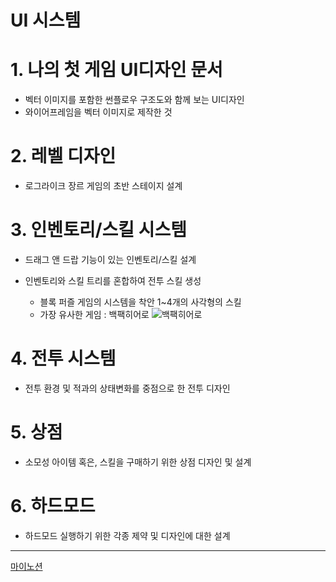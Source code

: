 UI 시스템
=====

# 1. 나의 첫 게임 UI디자인 문서
- 벡터 이미지를 포함한 썬플로우 구조도와 함께 보는 UI디자인
- 와이어프레임을 벡터 이미지로 제작한 것
# 2. 레벨 디자인
- 로그라이크 장르 게임의 초반 스테이지 설계
# 3. 인벤토리/스킬 시스템
- 드래그 앤 드랍 기능이 있는 인벤토리/스킬 설계
- 인벤토리와 스킬 트리를 혼합하여 전투 스킬 생성
    - 블록 퍼즐 게임의 시스템을 착안 1~4개의 사각형의 스킬
    - 가장 유사한 게임 : 백팩히어로
    ![백팩히어로][백팩이미지]

    [백팩이미지]: https://search.pstatic.net/sunny/?src=https%3A%2F%2Fi1.ruliweb.com%2Fimg%2F23%2F12%2F10%2F18c4f721c1f5007ee.jpg&type=sc960_832
# 4. 전투 시스템
- 전투 환경 및 적과의 상태변화를 중점으로 한 전투 디자인
# 5. 상점
- 소모성 아이템 혹은, 스킬을 구매하기 위한 상점 디자인 및 설계
# 6. 하드모드
- 하드모드 실행하기 위한 각종 제약 및 디자인에 대한 설계</br>

-----
[마이노션](https://www.notion.so/2a303d99c92e4d49ae542eeb47f585a2)